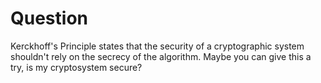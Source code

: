 # Question
Kerckhoff's Principle states that the security of a cryptographic system shouldn't rely on the secrecy of the algorithm. Maybe you can give this a try, is my cryptosystem secure?